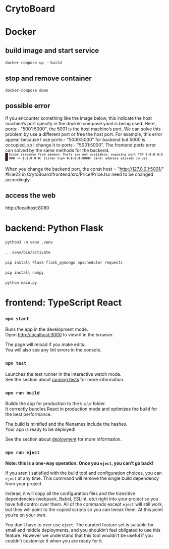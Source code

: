 # CrytoBoard
# Docker 
## build image and start service
    docker-compose up --build
## stop and remove container
    docker-compose down
## possible error
If you encounter something like the image below, this indicate the host machine’s port specify in the docker-compose.yaml is being used. Here, ports:- "5001:5000", the 5001 is the host machine’s port. We can solve this problem by use a different port or free the host port. For example, this error appear because I use ports:- "5000:5000" for backend but 5000 is occupied, so I change it to ports:- "5001:5000". The frontend ports error can solved by the same methods for the backend. 
![Error Screenshot](possible_error.png)

When you change the backend port, the 
    const host = "http://127.0.0.1:5001/" #line22 in CrytoBoard/frontend/src/Price/Price.tsx
need to be changed accordingly.

## access the web
http://localhost:8080

# backend: Python Flask

    python3 -m venv .venv

    . .venv/bin/activate

    pip install Flask flask_pymongo apscheduler requests

    pip install numpy

    python main.py

# frontend: TypeScript React

### `npm start`

Runs the app in the development mode.\
Open [http://localhost:3000](http://localhost:3000) to view it in the browser.

The page will reload if you make edits.\
You will also see any lint errors in the console.

### `npm test`

Launches the test runner in the interactive watch mode.\
See the section about [running tests](https://facebook.github.io/create-react-app/docs/running-tests) for more information.

### `npm run build`

Builds the app for production to the `build` folder.\
It correctly bundles React in production mode and optimizes the build for the best performance.

The build is minified and the filenames include the hashes.\
Your app is ready to be deployed!

See the section about [deployment](https://facebook.github.io/create-react-app/docs/deployment) for more information.

### `npm run eject`

**Note: this is a one-way operation. Once you `eject`, you can’t go back!**

If you aren’t satisfied with the build tool and configuration choices, you can `eject` at any time. This command will remove the single build dependency from your project.

Instead, it will copy all the configuration files and the transitive dependencies (webpack, Babel, ESLint, etc) right into your project so you have full control over them. All of the commands except `eject` will still work, but they will point to the copied scripts so you can tweak them. At this point you’re on your own.

You don’t have to ever use `eject`. The curated feature set is suitable for small and middle deployments, and you shouldn’t feel obligated to use this feature. However we understand that this tool wouldn’t be useful if you couldn’t customize it when you are ready for it.

